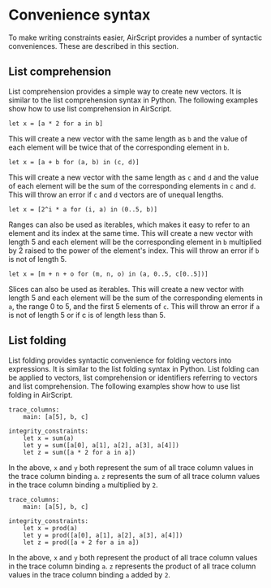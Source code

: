 # Convenience syntax

To make writing constraints easier, AirScript provides a number of syntactic conveniences. These are described in this section.

## List comprehension

List comprehension provides a simple way to create new vectors. It is similar to the list comprehension syntax in Python. The following examples show how to use list comprehension in AirScript.

```
let x = [a * 2 for a in b]
```
This will create a new vector with the same length as `b` and the value of each element will be twice that of the corresponding element in `b`.

```
let x = [a + b for (a, b) in (c, d)]
```
This will create a new vector with the same length as `c` and `d` and the value of each element will be the sum of the corresponding elements in `c` and `d`. This will throw an error if `c` and `d` vectors are of unequal lengths.

```
let x = [2^i * a for (i, a) in (0..5, b)]
```
Ranges can also be used as iterables, which makes it easy to refer to an element and its index at the same time. This will create a new vector with length 5 and each element will be the corresponding element in `b` multiplied by 2 raised to the power of the element's index. This will throw an error if `b` is not of length 5.

```
let x = [m + n + o for (m, n, o) in (a, 0..5, c[0..5])]
```
Slices can also be used as iterables. This will create a new vector with length 5 and each element will be the sum of the corresponding elements in `a`, the range 0 to 5, and the first 5 elements of `c`. This will throw an error if `a` is not of length 5 or if c is of length less than 5.

## List folding

List folding provides syntactic convenience for folding vectors into expressions. It is similar to the list folding syntax in Python. List folding can be applied to vectors, list comprehension or identifiers referring to vectors and list comprehension. The following examples show how to use list folding in AirScript.

```
trace_columns:
    main: [a[5], b, c]

integrity_constraints:
    let x = sum(a)
    let y = sum([a[0], a[1], a[2], a[3], a[4]])
    let z = sum([a * 2 for a in a])
```

In the above, `x` and `y` both represent the sum of all trace column values in the trace column binding `a`. `z` represents the sum of all trace column values in the trace column binding `a` multiplied by `2`.

```
trace_columns:
    main: [a[5], b, c]

integrity_constraints:
    let x = prod(a)
    let y = prod([a[0], a[1], a[2], a[3], a[4]])
    let z = prod([a + 2 for a in a])
```

In the above, `x` and `y` both represent the product of all trace column values in the trace column binding `a`. `z` represents the product of all trace column values in the trace column binding `a` added by `2`.
